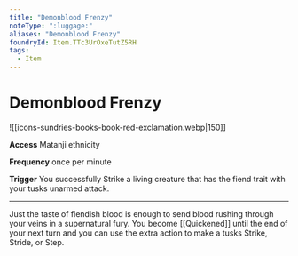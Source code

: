 ```yaml
---
title: "Demonblood Frenzy"
noteType: ":luggage:"
aliases: "Demonblood Frenzy"
foundryId: Item.TTc3UrOxeTutZ5RH
tags:
  - Item
---
```


# Demonblood Frenzy
![[icons-sundries-books-book-red-exclamation.webp|150]]

**Access** Matanji ethnicity

**Frequency** once per minute

**Trigger** You successfully Strike a living creature that has the fiend trait with your tusks unarmed attack.

* * *

Just the taste of fiendish blood is enough to send blood rushing through your veins in a supernatural fury. You become [[Quickened]] until the end of your next turn and you can use the extra action to make a tusks Strike, Stride, or Step.
